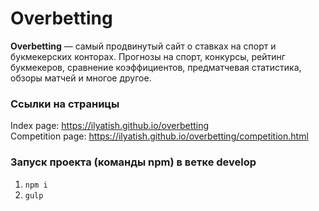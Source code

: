 # Overbetting 

<strong>Overbetting</strong> — cамый продвинутый сайт о ставках на спорт и букмекерских конторах. Прогнозы на спорт, конкурсы, рейтинг букмекеров, сравнение коэффициентов, предматчевая статистика, обзоры матчей и многое другое.

### Ссылки на страницы

Index page: https://ilyatish.github.io/overbetting  
Competition page: https://ilyatish.github.io/overbetting/competition.html

### Запуск проекта (команды npm) в ветке develop

1. `npm i`
2. `gulp`
